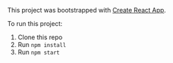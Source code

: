 This project was bootstrapped with [Create React App](https://github.com/facebook/create-react-app).

To run this project:
1. Clone this repo
2. Run `npm install`
3. Run `npm start`
